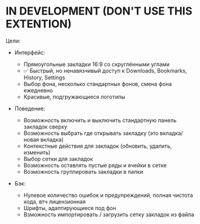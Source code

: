 # IN DEVELOPMENT (DON'T USE THIS EXTENTION)

Цели:
* Интерфейс:
  * Прямоугольные закладки 16:9 со скруглёнными углами
  * ✅ Быстрый, но ненавязчивый доступ к Downloads, Bookmarks, History, Settings
  * Выбор фона, несколько стандартных фонов, смена фона ежедневно
  * Красивые, подгружающиеся логотипы

* Поведение:
  * Возможность включить и выключить стандартную панель закладок сверху
  * Возможность выбрать где открывать закладку (это вкладка/новая вкладка)
  * Контекстные действия для закладок (обновить, удалить, изменить)
  * Выбор сетки для закладок
  * Возможность оставлять пустые ряды и ячейки в сетке
  * Возможность группировать закладки в папки

* Бэк:
  * Нулевое количество ошибок и предупреждений, полная чистота кода, втч лицензионная
  * Шрифты, адаптирующиеся под фон
  * Взможность импортировать / загрузить сетку закладок из файла
